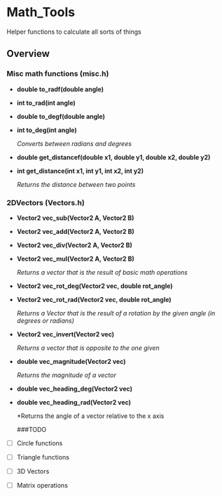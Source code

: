 # Math_Tools
Helper functions to calculate all sorts of things

## Overview

 ### Misc math functions (misc.h)
  - **double to_radf(double angle)**
  - **int to_rad(int angle)**
  - **double to_degf(double angle)**
  - **int to_deg(int angle)**

    *Converts between radians and degrees*
  - **double get_distancef(double x1, double y1, double x2, double y2)**
  - **int get_distance(int x1, int y1, int x2, int y2)**

    *Returns the distance between two points*

 ### 2DVectors (Vectors.h)

  - **Vector2 vec_sub(Vector2 A, Vector2 B)**
  - **Vector2 vec_add(Vector2 A, Vector2 B)**
  - **Vector2 vec_div(Vector2 A, Vector2 B)**
  - **Vector2 vec_mul(Vector2 A, Vector2 B)**

    *Returns a vector that is the result of basic math operations*

  - **Vector2 vec_rot_deg(Vector2 vec, double rot_angle)**
  - **Vector2 vec_rot_rad(Vector2 vec, double rot_angle)**

    *Returns a Vector that is the result of a rotation by the given angle (in degrees or radians)*

  - **Vector2 vec_invert(Vector2 vec)**

    *Returns a vector that is opposite to the one given*

  - **double vec_magnitude(Vector2 vec)**

    *Returns the magnitude of a vector*

  - **double vec_heading_deg(Vector2 vec)**
  - **double vec_heading_rad(Vector2 vec)**

    *Returns the angle of a vector relative to the x axis

    ###TODO

  -[ ] Circle functions

  -[ ] Triangle functions

  -[ ] 3D Vectors

  -[ ] Matrix operations

